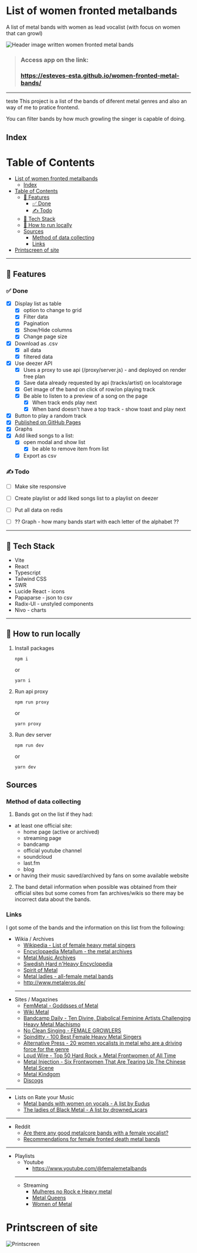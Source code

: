 # List of women fronted metalbands
A list of metal bands with women as lead vocalist (with focus on women that can growl)

![Header image written women fronted metal bands](/header-readme.png "Header")

> ### Access app on the link:
> ### https://esteves-esta.github.io/women-fronted-metal-bands/

---
teste
This project is a list of the bands of diferent metal genres and also an way of me to pratice frontend. 

You can filter bands by how much growling the singer is capable of doing.


## Index

# Table of Contents
- [List of women fronted metalbands](#list-of-women-fronted-metalbands)
  - [Index](#index)
- [Table of Contents](#table-of-contents)
  - [📖 Features](#-features)
    - [✅ Done](#-done)
    - [✍️ Todo](#️-todo)
  - [🧰 Tech Stack](#-tech-stack)
  - [🚀 How to run locally](#-how-to-run-locally)
  - [Sources](#sources)
    - [Method of data collecting](#method-of-data-collecting)
    - [Links](#links)
- [Printscreen of site](#printscreen-of-site)

---
## 📖 Features

### ✅ Done
- [x] Display list as table 
  - [x] option to change to grid
  - [x] Filter data
  - [x] Pagination
  - [x] Show/Hide columns
  - [x] Change page size
- [x] Download as .csv
  - [x] all data 
  - [x] filtered data
- [x] Use deezer API
  - [x] Uses a proxy to use api (/proxy/server.js) - and deployed on render free plan
  - [x] Save data already requested by api (tracks/artist) on localstorage
  - [x] Get image of the band on click of row/on playing track
  - [x] Be able to listen to a preview of a song on the page
    - [x] When track ends play next
    - [x] When band doesn't have a top track - show toast and play next
- [x] Button to play a random track
- [x] [Published on GitHub Pages](https://esteves-esta.github.io/women-fronted-metal-bands/)
- [x] Graphs
- [x] Add liked songs to a list:
  - [x] open modal and show list
    - [x]  be able to remove item from list
  - [x] Export as csv

### ✍️ Todo
- [ ] Make site responsive

- [ ] Create playlist or add liked songs list to a playlist on deezer
- [ ] Put all data on redis



- [ ] ?? Graph - how many bands start with each letter of the alphabet ??

---

## 🧰 Tech Stack

- Vite
- React
- Typescript
- Tailwind CSS
- SWR
- Lucide React - icons
- Papaparse - json to csv
- Radix-UI - unstyled components
- Nivo - charts

---

## 🚀 How to run locally

1. Install packages

      ```
      npm i 
      ```
      
      or

      ```
      yarn i
      ```

2. Run api proxy

      ```
      npm run proxy 
      ```
      
      or

      ```
      yarn proxy
      ```


3. Run dev server

      ```
      npm run dev 
      ```
      
      or

      ```
      yarn dev
      ```


      
## Sources

### Method of data collecting

1. Bands got on the list if they had:
  - at least one official site:
    - home page (active or archived)
    - streaming page 
    - bandcamp
    - official youtube channel
    - soundcloud
    - last.fm
    - blog
  - or having their music saved/archived by fans on some available website
2. The band detail information when possible was obtained from their official sites but some comes from fan archives/wikis so there may be incorrect data about the bands.

### Links

I got some of the bands and the information on this list from the following:

- Wikia / Archives
  - [Wikipedia - List of female heavy metal singers](https://en.wikipedia.org/wiki/List_of_female_heavy_metal_singers)
  - [Encyclopaedia Metallum - the metal archives](https://www.metal-archives.com/)
  - [Metal Music Archives](https://www.metalmusicarchives.com )
  - [Swedish Hard n'Heavy Encyclopedia](https://www.fwoshm.com/index/)
  - [Spirit of Metal](https://www.spirit-of-metal.com/)
  - [Metal ladies - all-female metal bands](https://www.metaladies.com/bands/)
  - http://www.metaleros.de/
  ---
- Sites / Magazines 
  - [FemMetal - Goddsses of Metal](https://femmetal.rocks/browse-by-artist/)
  - [Wiki Metal](https://www.wikimetal.com.br/)
  - [Bandcamp Daily - Ten Divine, Diabolical Feminine Artists Challenging Heavy Metal Machismo](https://daily.bandcamp.com/lists/feminine-expression-in-metal-guide)
  - [No Clean Singing - FEMALE GROWLERS](https://www.nocleansinging.com/2012/02/08/female-growlers/)
  - [Spinditty - 100 Best Female Heavy Metal Singers](https://spinditty.com/genres/100-Best-Female-Heavy-Metal-Singers)
  - [Alternative Press - 20 women vocalists in metal who are a driving force for the genre](https://www.altpress.com/best-current-women-metal-vocalists/)
  - [Loud Wire - Top 50 Hard Rock + Metal Frontwomen of All Time](https://loudwire.com/top-hard-rock-metal-frontwomen-of-all-time/)
  - [Metal Injection - Six Frontwomen That Are Tearing Up The Chinese Metal Scene](https://metalinjection.net/scene-report/six-frontwomen-that-are-tearing-up-the-chinese-metal-scene)
  - [Metal Kindgom](https://www.metalkingdom.net/band/flagitious-idiosyncrasy-in-the-dilapidation-8195)
  - [Discogs](https://www.discogs.com/artist/1313975-Flagitious-Idiosyncrasy-In-The-Dilapidation)
---
- Lists on Rate your Music
  - [Metal bands with women on vocals - A list by Eudus](https://rateyourmusic.com/list/Eudus/metal-bands-with-women-on-vocals/)
  - [The ladies of Black Metal - A list by drowned_scars](https://rateyourmusic.com/list/drowned_scars/the_ladies_of_black_metal/)
---
- Reddit
  - [Are there any good metalcore bands with a female vocalist? ](https://www.reddit.com/r/Metalcore/comments/17c8ka/are_there_any_good_metalcore_bands_with_a_female/)
  - [Recommendations for female fronted death metal bands ](https://www.reddit.com/r/Deathmetal/comments/pn4zos/recommendations_for_female_fronted_death_metal/)
---
- Playlists
  - Youtube
    - https://www.youtube.com/@femalemetalbands
  ---
  - Streaming
    - [Mulheres no Rock e Heavy metal](https://open.spotify.com/playlist/07oeFZ6ru3G8ltbLWgeOXy?go=1&sp_cid=eed76d07a2d4ebe4ded7ff943a8a9283&utm_source=embed_player_p&utm_medium=desktop&nd=1)
    - [Metal Queens](https://www.deezer.com/br/playlist/8825163122)
    - [Women of Metal](https://www.deezer.com/br/playlist/1159266401)


# Printscreen of site

![Printscreen](/printscreen-site.png "Header")
